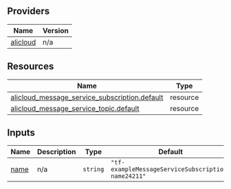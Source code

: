 <!-- BEGIN_TF_DOCS -->
## Providers

| Name | Version |
|------|---------|
| <a name="provider_alicloud"></a> [alicloud](#provider\_alicloud) | n/a |

## Resources

| Name | Type |
|------|------|
| [alicloud_message_service_subscription.default](https://registry.terraform.io/providers/hashicorp/alicloud/latest/docs/resources/message_service_subscription) | resource |
| [alicloud_message_service_topic.default](https://registry.terraform.io/providers/hashicorp/alicloud/latest/docs/resources/message_service_topic) | resource |

## Inputs

| Name | Description | Type | Default | Required |
|------|-------------|------|---------|:--------:|
| <a name="input_name"></a> [name](#input\_name) | n/a | `string` | `"tf-exampleMessageServiceSubscription-name24211"` | no |
<!-- END_TF_DOCS -->    